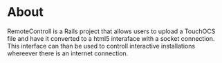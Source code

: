 About
=====

RemoteControll is a Rails project that allows users to upload a TouchOCS file and have it converted to a html5 interaface with a socket connection. This interface can than be used to controll interactive installations whereever there is an internet connection.